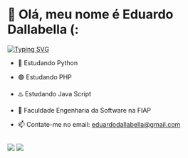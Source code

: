 # 🔭 Olá, meu nome é Eduardo Dallabella (:
  
<p align="left">
  <a href="https://git.io/typing-svg">
<a href="https://git.io/typing-svg"><img src="https://readme-typing-svg.demolab.com?font=Fira+Code&pause=1000&color=FFBC7C&random=false&width=435&lines=Um+estudante+de+Software+;Apaixonado+por+melhorar+cada+dia;%22One+day+or+day+one%22" alt="Typing SVG" /></a>
    
- 🐍 Estudando Python
- 🟣 Estudando PHP
- ♨️ Estudando Java Script
- 🌱 Faculdade Engenharia da Software na FIAP
- 📫 Contate-me no email: eduardodallabella@gmail.com
  
  ##
 
<div> 
  <a href = "mailto:eduardodallabella@gmail.com"><img src="https://img.shields.io/badge/-Gmail-%23333?style=for-the-badge&logo=gmail&logoColor=white" target="_blank"></a>
  <a href="https://www.linkedin.com/in/eduardo-dallabella-lima-276b1a1b5/" target="_blank"><img src="https://img.shields.io/badge/-LinkedIn-%230077B5?style=for-the-badge&logo=linkedin&logoColor=white" target="_blank"></a> 
  
</div>



